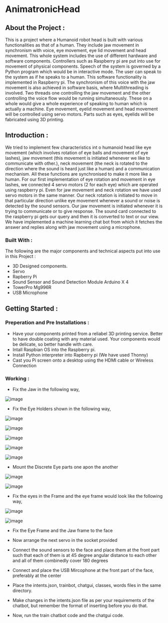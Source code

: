 # AnimatronicHead
## About the Project :
This is a project where a Humanoid robot head is built with various functionalities as that of a human.
They include jaw movement in synchronism with voice, eye movement, eye lid movement and head
movement. This whole system includes the use of different hardware and software components.
Controllers such as Raspberry pi are put into use for movement of physical components. Speech of the
system is governed by a Python program which would be in interactive mode. The user can speak to the
system as if he speaks to a human. This software functionality is implemented in Raspberry pi. The
synchronism of this voice with the jaw movement is also achieved in software basis, where
Multithreading is involved. Two threads one controlling the jaw movement and the other controlling the
voice flow would be running simultaneously. These on a whole would give a whole experience of
speaking to human which is actually a machine. Eye movement, eyelid movement and head movement
will be controlled using servo motors. Parts such as eyes, eyelids will be fabricated using 3D printing.

## Introduction : 
We tried to implement few characteristics int o humanoid head like eye movement (which involves
rotation of eye balls and movement of eye lashes), jaw movement (this movement is initiated whenever
we like to communicate with other.), neck movement (the neck is rotated to the direction where the
sound is heard just like a human) and a communication mechanism. All these functions are synchronised
to make it more like a human.
For our first implementation of eye rotation and movement in eye lashes, we connected 4 servo motors
(2 for each eye) which are operated using raspberry pi. Even for jaw movement and neck rotation we 
have used servo motors in the same manner. Our neck rotation is initiated to move in that particular
direction unlike eye movement whenever a sound or noise is detected by the sound sensors. Our jaw
movement is initiated whenever it is trying to communicate or to give response. The sound card
connected to the raspberry pi gets our query and then it is converted to text or our view. We have
implemented a machine learning chat bot from which it fetches the answer and replies along with jaw
movement using a microphone.

### Built With :
The following are the major components and technical aspects put into use in this Project :
- 3D Designed components.
- Servo
- Rapberry Pi
- Sound Sensor and Sound Detection Module Arduino X 4
- TowerPro Mg996R
- USB Microphone

## Getting Started :

### Preperation and Pre Installations :
- Have your components printed from a reliabel 3D printing service. Better to have double coating with any material used. Your components would be delicate, so better handle with care.
- Intall Raspbian OS into the Raspberry pi.
- Install Python interpreter into Rapberry pi (We have used Thonny)
- Cast you Pi screen onto a desktop using the HDMI cable or Wireless Connection

### Working :
- Fix the Jaw in the following way,
 
![image](https://user-images.githubusercontent.com/69643168/131075620-7b7724be-2625-4d33-81f8-a597a3360f58.png)

- Fix the Eye Holders shown in the following way,

![image](https://user-images.githubusercontent.com/69643168/131082432-d27b56c0-1a6a-4073-be7b-3175cf19c58a.png)


![image](https://user-images.githubusercontent.com/69643168/131082500-0848f29f-016a-4e6d-8140-1fc2d41e3545.png)


![image](https://user-images.githubusercontent.com/69643168/131075961-cd1c53fb-f91f-4382-8562-be9bb51980ab.png)


![image](https://user-images.githubusercontent.com/69643168/131075865-c8e2be62-d25c-4431-b8cc-b8db6199f6bd.png)


![image](https://user-images.githubusercontent.com/69643168/131075746-8ea3d2fc-0c29-408d-9f86-883c43091f89.png)


- Mount the Discrete Eye parts one apon the another


![image](https://user-images.githubusercontent.com/69643168/131075914-797b74f8-e2d7-42ed-94ff-13a0170092fb.png)


![image](https://user-images.githubusercontent.com/69643168/131076002-b1fae155-50cc-4cdb-af6d-5e7f2b59fb88.png)


- Fix the eyes in the Frame and the eye frame would look like the following way, 

![image](https://user-images.githubusercontent.com/69643168/131082576-e1fedf11-fe4a-4a3f-bf9f-f9781cbdb50b.png)


![image](https://user-images.githubusercontent.com/69643168/131076077-1ae5eeb6-c9b5-483e-9aa9-63a43009d5cf.png)


- Fix the Eye Frame and the Jaw frame to the face

- Now arrange the next servo in the socket provided

- Connect the sound sensors to the face and place them at the front part such that each of them is at 45 degree angular distance to each other and all of them combinedly cover 180 degrees

- Connect and place the USB Mircophone at the front part of the face, preferably at the center

- Place the intents.json, trainbot, chatgui, classes, words files in the same directory.

- Make changes in the intents.json file as per your requirements of the chatbot, but remember the format of inserting before you do that.

- Now, run the train chatbot code and the chatgui code. 
